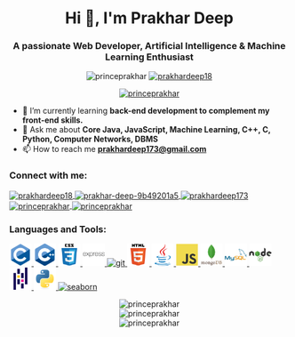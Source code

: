 <h1 align="center">Hi 👋, I'm Prakhar Deep</h1>
<h3 align="center">A passionate Web Developer, Artificial Intelligence & Machine Learning Enthusiast</h3>

<p align="center">
  <img src="https://komarev.com/ghpvc/?username=princeprakhar&label=Profile%20views&color=0e75b6&style=flat" alt="princeprakhar" />
  <a href="https://twitter.com/prakhardeep18" target="blank">
    <img src="https://img.shields.io/twitter/follow/prakhardeep18?logo=twitter&style=for-the-badge" alt="prakhardeep18" />
  </a>
</p>

<p align="center">
  <a href="https://github.com/ryo-ma/github-profile-trophy">
    <img src="https://github-profile-trophy.vercel.app/?username=princeprakhar" alt="princeprakhar" />
  </a>
</p>

- 🌱 I’m currently learning **back-end development to complement my front-end skills.**
- 💬 Ask me about **Core Java, JavaScript, Machine Learning, C++, C, Python, Computer Networks, DBMS**
- 📫 How to reach me **prakhardeep173@gmail.com**

<h3 align="left">Connect with me:</h3>
<p align="left">
  <a href="https://twitter.com/prakhardeep18" target="blank">
    <img align="center" src="https://raw.githubusercontent.com/rahuldkjain/github-profile-readme-generator/master/src/images/icons/Social/twitter.svg" alt="prakhardeep18" height="30" width="40" />
  </a>
  <a href="https://linkedin.com/in/prakhar-deep-9b49201a5" target="blank">
    <img align="center" src="https://raw.githubusercontent.com/rahuldkjain/github-profile-readme-generator/master/src/images/icons/Social/linked-in-alt.svg" alt="prakhar-deep-9b49201a5" height="30" width="40" />
  </a>
  <a href="https://www.hackerrank.com/profile/prakhardeep173" target="blank">
    <img align="center" src="https://raw.githubusercontent.com/rahuldkjain/github-profile-readme-generator/master/src/images/icons/Social/hackerrank.svg" alt="prakhardeep173" height="30" width="40" />
  </a>
  <a href="https://codeforces.com/profile/princeprakhar" target="blank">
    <img align="center" src="https://raw.githubusercontent.com/rahuldkjain/github-profile-readme-generator/master/src/images/icons/Social/codeforces.svg" alt="princeprakhar" height="30" width="40" />
  </a>
  <a href="https://www.leetcode.com/princeprakhar/" target="blank">
    <img align="center" src="https://raw.githubusercontent.com/rahuldkjain/github-profile-readme-generator/master/src/images/icons/Social/leet-code.svg" alt="princeprakhar" height="30" width="40" />
  </a>
</p>

<h3 align="left">Languages and Tools:</h3>
<p align="left">
  <a href="https://www.cprogramming.com/" target="_blank" rel="noreferrer">
    <img src="https://raw.githubusercontent.com/devicons/devicon/master/icons/c/c-original.svg" alt="c" width="40" height="40" />
  </a>
  <a href="https://www.w3schools.com/cpp/" target="_blank" rel="noreferrer">
    <img src="https://raw.githubusercontent.com/devicons/devicon/master/icons/cplusplus/cplusplus-original.svg" alt="cplusplus" width="40" height="40" />
  </a>
  <a href="https://www.w3schools.com/css/" target="_blank" rel="noreferrer">
    <img src="https://raw.githubusercontent.com/devicons/devicon/master/icons/css3/css3-original-wordmark.svg" alt="css3" width="40" height="40" />
  </a>
  <a href="https://expressjs.com" target="_blank" rel="noreferrer">
    <img src="https://raw.githubusercontent.com/devicons/devicon/master/icons/express/express-original-wordmark.svg" alt="express" width="40" height="40" />
  </a>
  <a href="https://git-scm.com/" target="_blank" rel="noreferrer">
    <img src="https://www.vectorlogo.zone/logos/git-scm/git-scm-icon.svg" alt="git" width="40" height="40" />
  </a>
  <a href="https://www.w3.org/html/" target="_blank" rel="noreferrer">
    <img src="https://raw.githubusercontent.com/devicons/devicon/master/icons/html5/html5-original-wordmark.svg" alt="html5" width="40" height="40" />
  </a>
  <a href="https://www.java.com" target="_blank" rel="noreferrer">
    <img src="https://raw.githubusercontent.com/devicons/devicon/master/icons/java/java-original.svg" alt="java" width="40" height="40" />
  </a>
  <a href="https://developer.mozilla.org/en-US/docs/Web/JavaScript" target="_blank" rel="noreferrer">
    <img src="https://raw.githubusercontent.com/devicons/devicon/master/icons/javascript/javascript-original.svg" alt="javascript" width="40" height="40" />
  </a>
  <a href="https://www.mongodb.com/" target="_blank" rel="noreferrer">
    <img src="https://raw.githubusercontent.com/devicons/devicon/master/icons/mongodb/mongodb-original-wordmark.svg" alt="mongodb" width="40" height="40" />
  </a>
  <a href="https://www.mysql.com/" target="_blank" rel="noreferrer">
    <img src="https://raw.githubusercontent.com/devicons/devicon/master/icons/mysql/mysql-original-wordmark.svg" alt="mysql" width="40" height="40" />
  </a>
  <a href="https://nodejs.org" target="_blank" rel="noreferrer">
    <img src="https://raw.githubusercontent.com/devicons/devicon/master/icons/nodejs/nodejs-original-wordmark.svg" alt="nodejs" width="40" height="40" />
  </a>
  <a href="https://pandas.pydata.org/" target="_blank" rel="noreferrer">
    <img src="https://raw.githubusercontent.com/devicons/devicon/2ae2a900d2f041da66e950e4d48052658d850630/icons/pandas/pandas-original.svg" alt="pandas" width="40" height="40" />
  </a>
  <a href="https://www.python.org" target="_blank" rel="noreferrer">
    <img src="https://raw.githubusercontent.com/devicons/devicon/master/icons/python/python-original.svg" alt="python" width="40" height="40" />
  </a>
  <a href="https://seaborn.pydata.org/" target="_blank" rel="noreferrer">
    <img src="https://seaborn.pydata.org/_images/logo-mark-lightbg.svg" alt="seaborn" width="40" height="40" />
  </a>
</p>

<div align="center">
  <img src="https://github-readme-stats.vercel.app/api/top-langs?username=princeprakhar&show_icons=true&locale=en&layout=compact" alt="princeprakhar" />
</div>

<div align="center">
  <img src="https://github-readme-stats.vercel.app/api?username=princeprakhar&show_icons=true&locale=en" alt="princeprakhar" />
</div>

<div align="center">
  <img src="https://github-readme-streak-stats.herokuapp.com/?user=princeprakhar&" alt="princeprakhar" />
</div>
